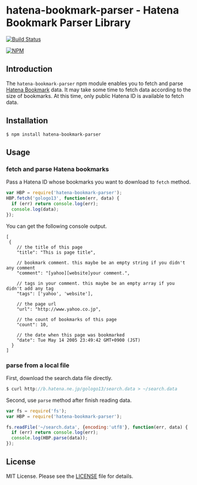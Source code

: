 hatena-bookmark-parser - Hatena Bookmark Parser Library
==================

[![Build Status](https://travis-ci.org/gologo13/node-hatena-bookmark-parser.svg?branch=master)](https://travis-ci.org/gologo13/node-hatena-bookmark-parser.svg?branch=master)

[![NPM](https://nodei.co/npm/hatena-bookmark-parser.png?downloads=true&downloadRank=true&stars=true)](https://nodei.co/npm/hatena-bookmark-parser/)

## Introduction

The ```hatena-bookmark-parser``` npm module enables you to fetch  and parse [Hatena Bookmark](http://b.hatena.ne.jp) data.
It may take some time to fetch data according to the size of bookmarks. At this time, only public Hatena ID is available to fetch data.

## Installation

```shell
$ npm install hatena-bookmark-parser
```

## Usage

### fetch and parse Hatena bookmarks

Pass a Hatena ID whose bookmarks you want to download to ```fetch``` method.

```javascript
var HBP = require('hatena-bookmark-parser');
HBP.fetch('gologo13', function(err, data) {
  if (err) return console.log(err);
  console.log(data);
});
```

You can get the following console output.

```
[
 {
    // the title of this page
    "title": "This is page title",

    // bookmark comment. this maybe be an empty string if you didn't any comment
    "comment": "[yahoo][website]your comment.",

    // tags in your comment. this maybe be an empty array if you didn't add any tag
    "tags": ['yahoo', 'website'],

    // the page url
    "url": "http://www.yahoo.co.jp",

    // the count of bookmarks of this page
    "count": 10,

    // the date when this page was bookmarked
    "date": Tue May 14 2005 23:49:42 GMT+0900 (JST)
  }
]
```

### parse from a local file

First, download the search.data file directly.

```javascript
$ curl http://b.hatena.ne.jp/gologo13/search.data > ~/search.data
```

Second, use ```parse``` method after finish reading data.

```javascript
var fs = require('fs');
var HBP = require('hatena-bookmark-parser');

fs.readFile('~/search.data', {encoding:'utf8'}, function(err, data) {
  if (err) return console.log(err);
  console.log(HBP.parse(data));
});
```

## License

MIT License. Please see the [LICENSE](LICENSE) file for details.
